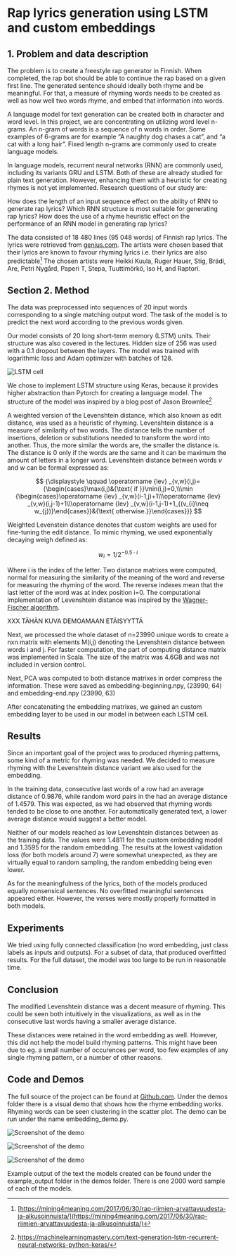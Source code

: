 
# Rap lyrics generation using LSTM and custom embeddings

## 1. Problem and data description

The problem is to create a freestyle rap generator in Finnish. When completed, the rap bot should be able to continue the rap based on a given first line. The generated sentence should ideally both rhyme and be meaningful. For that, a measure of rhyming words needs to be created as well as how well two words rhyme, and embed that information into words.

A language model for text generation can be created both in character and word level. In this project, we are concentrating on utilizing word level n-grams. An n-gram of words is a sequence of n words in order. Some examples of 6-grams are for example “A naughty dog chases a cat”, and “a cat with a long hair”. Fixed length n-grams are commonly used to create language models.

In language models, recurrent neural networks (RNN) are commonly used, including its variants GRU and LSTM. Both of these are already studied for plain text generation. However, enhancing them with a heuristic for creating rhymes is not yet implemented. Research questions of our study are:

How does the length of an input sequence effect on the ability of RNN to generate rap lyrics?
Which RNN structure is most suitable for generating rap lyrics?
How does the use of a rhyme heuristic effect on the performance of an RNN model in generating rap lyrics?

The data consisted of 18 480 lines (95 048 words) of Finnish rap lyrics. The lyrics were retrieved from [genius.com](https://genius.com). The artists were chosen based that their lyrics are known to favour rhyming lyrics i.e. their lyrics are also predictable[^1] The chosen artists were Heikki Kuula, Ruger Hauer, Stig, Brädi, Are, Petri Nygård, Paperi T, Stepa, Tuuttimörkö, Iso H, and Raptori.

[^1]: [https://mining4meaning.com/2017/06/30/rap-riimien-arvattavuudesta-ja-alkusoinnuista/](https://mining4meaning.com/2017/06/30/rap-riimien-arvattavuudesta-ja-alkusoinnuista/)


## Section 2. Method

The data was preprocessed into sequences of 20 input words corresponding to a single matching output word. The task of the model is to predict the next word according to the previous words given.

Our model consists of 20 long short-term memory (LSTM) units. Their structure was also covered in the lectures. Hidden size of 256 was used with a 0.1 dropout between the layers. The model was trained with logarithmic loss and Adam optimizer with batches of 128.

![LSTM cell](LSTM_cell.png)

We chose to implement LSTM structure using Keras, because it provides higher abstraction than Pytorch for creating a language model. The structure of the model was inspired by a blog post of Jason Brownlee[^2]

[^2]: https://machinelearningmastery.com/text-generation-lstm-recurrent-neural-networks-python-keras/


A weighted version of the Levenshtein distance, which also known as edit distance, was used as a heuristic of rhyming. Levenshtein distance is a measure of similarity of two words. The distance tells the number of insertions, deletion or substitutions needed to transform the word into another. Thus, the more similar the words are, the smaller the distance is. The distance is 0 only if the words are the same and it can be maximum the amount of letters in a longer word. Levenshtein distance between words *v* and *w* can be formal expressed as:


$$
{\displaystyle \qquad \operatorname {lev} _{v,w}(i,j)={\begin{cases}\max(i,j)&{\text{ if }}\min(i,j)=0,\\\min {\begin{cases}\operatorname {lev} _{v,w}(i-1,j)+1\\\operatorname {lev} _{v,w}(i,j-1)+1\\\operatorname {lev} _{v,w}(i-1,j-1)+1_{(v_{i}\neq w_{j})}\end{cases}}&{\text{ otherwise.}}\end{cases}}}
$$

Weighted Levenstein distance denotes that custom weights are used for fine-tuning the edit distance. To mimic rhyming, we used exponentially decaying weigh defined as:

$$w_i = 1/2^{-0.5 \cdot i}$$

Where i is the index of the letter. Two distance matrixes were computed, normal for measuring the similarity of the meaning of the word and reverse for measuring the rhyming of the word. The reverse indexes mean that the last letter of the word was at index position i=0. The computational implementation of Levenshtein distance was inspired by the [Wagner-Fischer algorithm](https://en.wikipedia.org/wiki/Wagner%E2%80%93Fischer_algorithm).

XXX TÄHÄN KUVA DEMOAMAAN ETÄISYYTTÄ

Next, we processed the whole dataset of n=23990 unique words to create a nxn matrix with elements M(i,j) denoting the Levenshtein distance between words i and j. For faster computation, the part of computing distance matrix was implemented in Scala. The size of the matrix was 4.6GB and was not included in version control.

Next, PCA was computed to both distance matrixes in order compress the information. These were saved as embedding-beginning.npy, (23990, 64) and embedding-end.npy (23990, 63)

After concatenating the embedding matrixes, we gained an custom embedding layer to be used in our model in between each LSTM cell.


## Results

Since an important goal of the project was to produced rhyming patterns, some kind of a metric for rhyming was needed. We decided to measure rhyming with the Levenshtein distance variant we also used for the embedding.

In the training data, consecutive last words of a row had an average distance of 0.9876, while random word pairs in the had an average distance of 1.4579. This was expected, as we had observed that rhyming words tended to be close to one another. For automatically generated text, a lower average distance would suggest a better model.

Neither of our models reached as low Levenshtein distances between as the training data. The values were 1.4811 for the custom embedding model and  1.3595 for the random embedding. The results at the lowest validation loss (for both models around 7) were somewhat unexpected, as they are virtually equal to random sampling, the random embedding being even lower. 

As for the meaningfulness of the lyrics, both of the models produced equally nonsensical sentences. No overfitted meaningful sentences appeared either. However, the verses were mostly properly formatted in both models.

## Experiments

We tried using fully connected classification (no word embedding, just class labels as inputs and outputs). For a subset of data, that produced overfitted results. For the full dataset, the model was too large to be run in reasonable time.

## Conclusion

The modified Levenshtein distance was a decent measure of rhyming. This could be seen both intuitively in the visualizations, as well as in the consecutive last words having a smaller average distance.

These distances were retained in the word embedding as well. However, this did not help the model build rhyming patterns. This might have been due to eg. a small number of occurences per word, too few examples of any single rhyming pattern, or a number of other reasons.

## Code and Demos

The full source of the project can be found at [Github.com](github.com). Under the demos folder there is a visual demo that shows how the rhyme embedding works. Rhyming words can be seen clustering in the scatter plot. The demo can be run under the name embedding_demo.py.


![Screenshot of the demo](demo.png)

![Screenshot of the demo](demozoom1.png)

![Screenshot of the demo](demozoom2.png)


Example output of the text the models created can be found under the example_output folder in the demos folder. There is one 2000 word sample of each of the models.